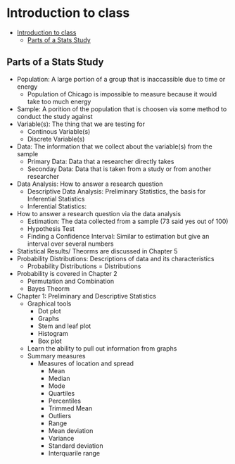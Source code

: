 # Introduction to class

- [Introduction to class](#introduction-to-class)
  - [Parts of a Stats Study](#parts-of-a-stats-study)

## Parts of a Stats Study

- Population: A large portion of a group that is inaccassible due to time or energy
  - Population of Chicago is impossible to measure because it would take too much energy
- Sample: A porition of the population that is choosen via some method to conduct the study against
- Variable(s): The thing that we are testing for
  - Continous Variable(s)
  - Discrete Variable(s)
- Data: The information that we collect about the variable(s) from the sample
  - Primary Data: Data that a researcher directly takes
  - Seconday Data: Data that is taken from a study or from another researcher
- Data Analysis: How to answer a research question
  - Descriptive Data Analysis: Preliminary Statistics, the basis for Inferential Statistics
  - Inferential Statistics:
- How to answer a research question via the data analysis
  - Estimation: The data collected from a sample (73 said yes out of 100)
  - Hypothesis Test
  - Finding a Confidence Interval: Similar to estimation but give an interval over several numbers
- Statistical Results/ Theorms are discussed in Chapter 5
- Probability Distributions: Descriptions of data and its characteristics
  - Probability Distributions = Distributions
- Probability is covered in Chapter 2
  - Permutation and Combination
  - Bayes Theorm
- Chapter 1: Preliminary and Descriptive Statistics
  - Graphical tools
    - Dot plot
    - Graphs
    - Stem and leaf plot
    - Histogram
    - Box plot
  - Learn the ability to pull out information from graphs
  - Summary measures
    - Measures of location and spread
      - Mean
      - Median
      - Mode
      - Quartiles
      - Percentiles
      - Trimmed Mean
      - Outliers
      - Range
      - Mean deviation
      - Variance
      - Standard deviation
      - Interquarile range
